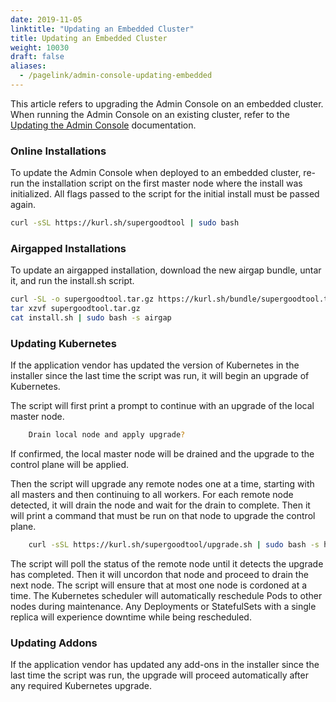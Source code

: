 ```yaml
---
date: 2019-11-05
linktitle: "Updating an Embedded Cluster"
title: Updating an Embedded Cluster
weight: 10030
draft: false
aliases: 
  - /pagelink/admin-console-updating-embedded
---
```


This article refers to upgrading the Admin Console on an embedded cluster. When running the Admin Console on an existing cluster, refer to the [Updating the Admin Console](/kotsadm/updating/updating-admin-console/) documentation.

### Online Installations

To update the Admin Console when deployed to an embedded cluster, re-run the installation script on the first master node where the install was initialized.
All flags passed to the script for the initial install must be passed again.

```bash
curl -sSL https://kurl.sh/supergoodtool | sudo bash
```

### Airgapped Installations

To update an airgapped installation, download the new airgap bundle, untar it, and run the install.sh script.

```bash
curl -SL -o supergoodtool.tar.gz https://kurl.sh/bundle/supergoodtool.tar.gz
tar xzvf supergoodtool.tar.gz
cat install.sh | sudo bash -s airgap
```

### Updating Kubernetes

If the application vendor has updated the version of Kubernetes in the installer since the last time the script was run, it will begin an upgrade of Kubernetes.

The script will first print a prompt to continue with an upgrade of the local master node.

```bash
    Drain local node and apply upgrade?
```

If confirmed, the local master node will be drained and the upgrade to the control plane will be applied.

Then the script will upgrade any remote nodes one at a time, starting with all masters and then continuing to all workers.
For each remote node detected, it will drain the node and wait for the drain to complete.
Then it will print a command that must be run on that node to upgrade the control plane.

```bash
    curl -sSL https://kurl.sh/supergoodtool/upgrade.sh | sudo bash -s hostname-check=master-node-2 kubernetes-version=v1.15.3
```

The script will poll the status of the remote node until it detects the upgrade has completed.
Then it will uncordon that node and proceed to drain the next node.
The script will ensure that at most one node is cordoned at a time.
The Kubernetes scheduler will automatically reschedule Pods to other nodes during maintenance.
Any Deployments or StatefulSets with a single replica will experience downtime while being rescheduled.

### Updating Addons

If the application vendor has updated any add-ons in the installer since the last time the script was run, the upgrade will proceed automatically after any required Kubernetes upgrade.
